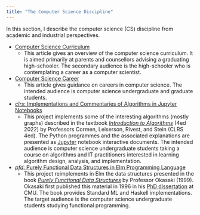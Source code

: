 ```yaml
---
title: "The Computer Science Discipline"
---
```


In this section, I describe the computer science (CS) discipline from academic and industrial perspectives.

- [Computer Science Curriculum](Curriculum.md)
  - This article gives an overview of the computer science curriculum. It is aimed primarily at parents and counsellors advising a graduating high-schooler. The secondary audience is the high-schooler who is contemplating a career as a computer scientist.
- [Computer Science Career](Career.md)
  - This article gives guidance on careers in computer science. The intended audience is computer science undergraduate and graduate students.
- [*clrs*: Implementations and Commentaries of Algorithms in Jupyter Notebooks](https://github.com/amenzwa/clrs)
  - This project implements some of the interesting algorithms (mostly graphs) described in the textbook [*Introduction to Algorithms*](https://www.amazon.com/Introduction-Algorithms-fourth-Thomas-Cormen/dp/026204630X) (4ed 2022) by Professors Cormen, Leiserson, Rivest, and Stein (CLRS 4ed). The Python programmes and the associated explanations are presented as [Jupyter](https://www.amazon.com/Introduction-Algorithms-fourth-Thomas-Cormen/dp/026204630X) notebook interactive documents. The intended audience is computer science undergraduate students taking a course on algorithms and IT practitioners interested in learning algorithm design, analysis, and implementation.
- [*pfd*: Purely Functional Data Structures in Elm Programming Language](https://github.com/amenzwa/clrs)
  - This project reimplements in Elm the data structures presented in the book [*Purely Functional Data Structures*](https://www.amazon.com/Purely-Functional-Data-Structures-Okasaki/dp/0521663504) by Professor Okasaki (1999). Okasaki first published this material in 1996 in his [PhD dissertation](https://www.cs.cmu.edu/~rwh/students/okasaki.pdf) at CMU. The book provides Standard ML and Haskell implementations. The target audience is the computer science undergraduate students studying functional programming.

